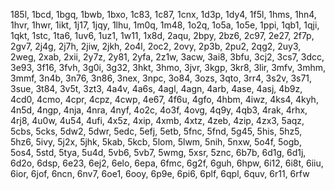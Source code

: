 185l, 1bcd, 1bgq, 1bwb, 1bxo, 1c83, 1c87, 1cnx, 1d3p, 1dy4, 1f5l, 1hms, 1hn4, 1hvr, 1hwr, 1ikt, 1j17, 1jqy, 1lhu, 1m0q, 1m48, 1o2q, 1o5a, 1o5e, 1ppi, 1qb1, 1qji, 1qkt, 1stc, 1ta6, 1uv6, 1uz1, 1w11, 1x8d, 2aqu, 2bpy, 2bz6, 2c97, 2e27, 2f7p, 2gv7, 2j4g, 2j7h, 2jiw, 2jkh, 2o4l, 2oc2, 2ovy, 2p3b, 2pu2, 2qg2, 2uy3, 2weg, 2xab, 2xii, 2y7z, 2y81, 2yfa, 2z1w, 3acw, 3ai8, 3bfu, 3cj2, 3cs7, 3dcc, 3e93, 3f16, 3fvh, 3g0i, 3g32, 3hkt, 3hmo, 3jvr, 3kgp, 3kr8, 3lir, 3mfv, 3mhm, 3mmf, 3n4b, 3n76, 3n86, 3nex, 3npc, 3o84, 3ozs, 3qto, 3rr4, 3s2v, 3s71, 3sue, 3t84, 3v5t, 3zt3, 4a4v, 4a6s, 4agl, 4agn, 4arb, 4ase, 4asj, 4b9z, 4cd0, 4cmo, 4cpr, 4cpz, 4cwp, 4e67, 4f6u, 4gfo, 4hbm, 4iwz, 4ks4, 4kyh, 4n5d, 4ngp, 4nja, 4nra, 4nyf, 4o2c, 4o3f, 4ovg, 4q9y, 4qb3, 4rak, 4rhx, 4rj8, 4u0w, 4u54, 4ufi, 4x5z, 4xip, 4xmb, 4xtz, 4zeb, 4zip, 4zx3, 5aqz, 5cbs, 5cks, 5dw2, 5dwr, 5edc, 5efj, 5etb, 5fnc, 5fnd, 5g45, 5his, 5hz5, 5hz6, 5ivy, 5j2x, 5jhk, 5kab, 5kcb, 5lom, 5lwm, 5nih, 5nxw, 5o4f, 5ogb, 5os4, 5std, 5tya, 5u4d, 5vb6, 5vb7, 5wmg, 5xsr, 5znc, 6b7b, 6d1g, 6d1j, 6d2o, 6dsp, 6e23, 6ej2, 6elo, 6epa, 6fmc, 6g2f, 6guh, 6hpw, 6i12, 6i8t, 6iiu, 6ior, 6jof, 6ncn, 6nv7, 6oe1, 6ooy, 6p9e, 6pi6, 6plf, 6qpl, 6quv, 6r11, 6rfw
